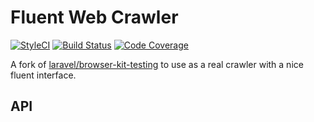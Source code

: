 # Fluent Web Crawler

[![StyleCI](https://styleci.io/repos/85713671/shield?style=flat-square&branch=master)](https://styleci.io/repos/85713671)
[![Build Status](https://img.shields.io/travis/REBELinBLUE/fluent-crawler/master.svg?style=flat-square&label=Travis+CI)](https://travis-ci.org/REBELinBLUE/fluent-crawler)
[![Code Coverage](https://img.shields.io/codecov/c/github/REBELinBLUE/fluent-crawler/master.svg?style=flat-square&label=Coverage)](https://codecov.io/gh/REBELinBLUE/fluent-crawler)

A fork of [laravel/browser-kit-testing](https://github.com/laravel/browser-kit-testing/blob/master/src/Concerns/InteractsWithPages.php) to use as a real crawler with a nice fluent interface.

## API

